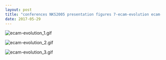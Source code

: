 ```yaml
---
layout: post
title: "conferences NKS2005 presentation figures 7-ecam-evolution ecam-evolution.nb"
date: 2017-05-29
---
```


![ecam-evolution_1.gif](../../../assets/2017/05/29/ecam-evolution-500px/ecam-evolution_1.gif)

![ecam-evolution_2.gif](../../../assets/2017/05/29/ecam-evolution-500px/ecam-evolution_2.gif)

![ecam-evolution_3.gif](../../../assets/2017/05/29/ecam-evolution-500px/ecam-evolution_3.gif)

